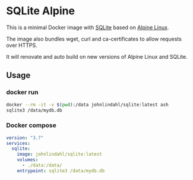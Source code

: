 # SQLite Alpine

This is a minimal Docker image with [SQLite](https://www.sqlite.org/index.html) based on [Alpine Linux](https://alpinelinux.org/).

The image also bundles wget, curl and ca-certificates to allow requests over HTTPS.

It will renovate and auto build on new versions of Alpine Linux and SQLite.

## Usage

### docker run

```bash
docker --rm -it -v $(pwd):/data johnlindahl/sqlite:latest ash
sqlite3 /data/mydb.db
```

### Docker compose

```yaml
version: "3.7"
services:
  sqlite:
    image: johnlindahl/sqlite:latest
    volumes:
      - ./data:/data/
    entrypoint: sqlite3 /data/mydb.db
```
